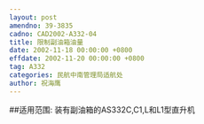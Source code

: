 ```yaml
---
layout: post
amendno: 39-3835
cadno: CAD2002-A332-04
title: 限制副油箱油量
date: 2002-11-18 00:00:00 +0800
effdate: 2002-11-20 00:00:00 +0800
tag: A332
categories: 民航中南管理局适航处
author: 祝海鹰
---
```


##适用范围:
装有副油箱的AS332C,C1,L和L1型直升机

